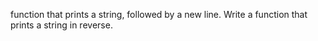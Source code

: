  function that prints a string, followed by a new line.
Write a function that prints a string in reverse.
